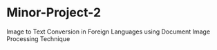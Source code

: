 # Minor-Project-2
Image to Text Conversion in Foreign Languages using Document Image Processing Technique
